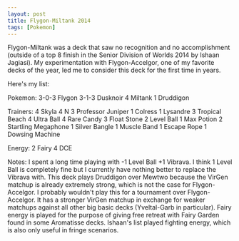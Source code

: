 ```yaml
---
layout: post
title: Flygon-Miltank 2014
tags: [Pokemon]
---
```

Flygon-Miltank was a deck that saw no recognition and no accomplishment (outside of a top 8 finish in the Senior Division of Worlds 2014 by Ishaan Jagiasi). My experimentation with Flygon-Accelgor, one of my favorite decks of the year, led me to consider this deck for the first time in years. 

Here's my list:

Pokemon:
3-0-3 Flygon
3-1-3 Dusknoir
4 Miltank
1 Druddigon

Trainers:
4 Skyla
4 N
3 Professor Juniper
1 Colress
1 Lysandre
3 Tropical Beach
4 Ultra Ball
4 Rare Candy
3 Float Stone
2 Level Ball
1 Max Potion
2 Startling Megaphone
1 Silver Bangle
1 Muscle Band
1 Escape Rope
1 Dowsing Machine

Energy:
2 Fairy
4 DCE


Notes: 
I spent a long time playing with -1 Level Ball +1 Vibrava. I think 1 Level Ball is completely fine but I currently have nothing better to replace the Vibrava with.
This deck plays Druddigon over Mewtwo because the VirGen matchup is already extremely strong, which is not the case for Flygon-Accelgor.
I probably wouldn't play this for a tournament over Flygon-Accelgor. It has a stronger VirGen matchup in exchange for weaker matchups against all other big basic decks (Yveltal-Garb in particular). 
Fairy energy is played for the purpose of giving free retreat with Fairy Garden found in some Aromatisse decks. Ishaan's list played fighting energy, which is also only useful in fringe scenarios.
